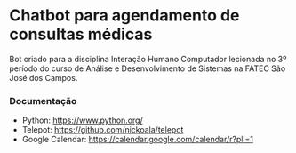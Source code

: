 # Chatbot para agendamento de consultas médicas

Bot criado para a disciplina Interação Humano Computador lecionada no 3º período do curso de Análise e Desenvolvimento de Sistemas na FATEC São José dos Campos.

### Documentação
  - Python: https://www.python.org/
  - Telepot: https://github.com/nickoala/telepot
  - Google Calendar: https://calendar.google.com/calendar/r?pli=1
